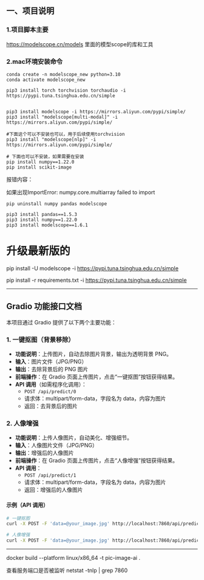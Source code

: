 



## 一、项目说明

### 1.项目脚本主要

https://modelscope.cn/models
里面的模型scope的库和工具

### 2.mac环境安装命令

```shell
conda create -n modelscope_new python=3.10
conda activate modelscope_new

pip3 install torch torchvision torchaudio -i https://pypi.tuna.tsinghua.edu.cn/simple


pip3 install modelscope -i https://mirrors.aliyun.com/pypi/simple/
pip3 install "modelscope[multi-modal]" -i https://mirrors.aliyun.com/pypi/simple/

#下面这个可以不安装也可以，用于后续使用torchvision
pip3 install "modelscope[nlp]" -i https://mirrors.aliyun.com/pypi/simple/

# 下面也可以不安装，如果需要在安装
pip install numpy==1.22.0
pip install scikit-image
```

报错内容：

如果出现ImportError: numpy.core.multiarray failed to import

```shell
pip uninstall numpy pandas modelscope

pip3 install pandas==1.5.3
pip3 install numpy==1.22.0
pip3 install modelscope==1.6.1
```

# 升级最新版的
pip install -U modelscope -i https://pypi.tuna.tsinghua.edu.cn/simple

pip install -r requirements.txt -i https://pypi.tuna.tsinghua.edu.cn/simple

---

## Gradio 功能接口文档

本项目通过 Gradio 提供了以下两个主要功能：

### 1. 一键抠图（背景移除）

- **功能说明**：上传图片，自动去除图片背景，输出为透明背景 PNG。
- **输入**：图片文件（JPG/PNG）
- **输出**：去除背景后的 PNG 图片
- **前端操作**：在 Gradio 页面上传图片，点击“一键抠图”按钮获得结果。
- **API 调用**（如需程序化调用）：
    - `POST /api/predict/0`
    - 请求体：multipart/form-data，字段名为 data，内容为图片
    - 返回：去背景后的图片

### 2. 人像增强

- **功能说明**：上传人像图片，自动美化、增强细节。
- **输入**：人像图片文件（JPG/PNG）
- **输出**：增强后的人像图片
- **前端操作**：在 Gradio 页面上传图片，点击“人像增强”按钮获得结果。
- **API 调用**：
    - `POST /api/predict/1`
    - 请求体：multipart/form-data，字段名为 data，内容为图片
    - 返回：增强后的人像图片

#### 示例（API 调用）

```bash
# 一键抠图
curl -X POST -F 'data=@your_image.jpg' http://localhost:7860/api/predict/0

# 人像增强
curl -X POST -F 'data=@your_image.jpg' http://localhost:7860/api/predict/1
```

---


docker build --platform linux/x86_64 -t pic-image-ai .

查看服务端口是否被监听
netstat -tnlp | grep 7860
